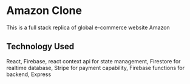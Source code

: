 # Amazon Clone
This is a full stack replica of global e-commerce website Amazon
## Technology Used
React, Firebase, react context api for state management, Firestore for realtime database, Stripe for payment capability, Firebase functions for backend, Express
